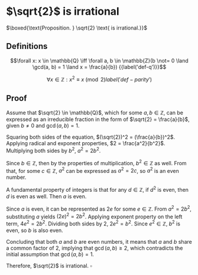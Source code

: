 # $\sqrt{2}$ is irrational

$\boxed{\text{Proposition. } \sqrt{2} \text{ is irrational.}}$

## Definitions

$$\forall x: x \in \mathbb{Q} \iff \forall a, b \in \mathbb{Z}(b \not= 0 \land \gcd(a, b) = 1 \land x = \frac{a}{b}) {{label('def-q')}}$$

$$\forall x \in \mathbb{Z}: x^2 \equiv x \pmod 2 {{label('def-parity')}}$$

## Proof

Assume that $\sqrt{2} \in \mathbb{Q}$, which for some $a, b \in \mathbb{Z}$, can be expressed as an irreducible fraction in the form of $\sqrt{2} = \frac{a}{b}$, given $b \ne 0$ and $\gcd(a, b) = 1$.

Squaring both sides of the equation, $(\sqrt{2})^2 = (\frac{a}{b})^2$. Applying radical and exponent properties, $2 = \frac{a^2}{b^2}$. Multiplying both sides by $b^2$, $a^2 = 2b^2$.

Since $b \in \mathbb{Z}$, then by the properties of multiplication, $b^2 \in \mathbb{Z}$ as well. From that, for some $c \in \mathbb{Z}$, $a^2$ can be expressed as $a^2 = 2c$, so $a^2$ is an even number.

A fundamental property of integers is that for any $d \in \mathbb{Z}$, if $d^2$ is even, then $d$ is even as well. Then $a$ is even.

Since $a$ is even, it can be represented as $2e$ for some $e \in \mathbb{Z}$. From $a^2 = 2b^2$, substituting $a$ yields $(2e)^2 = 2b^2$. Applying exponent property on the left term, $4e^2 = 2b^2$. Dividing both sides by 2, $2e^2 = b^2$. Since $e^2 \in \mathbb{Z}$, $b^2$ is even, so $b$ is also even.

Concluding that both $a$ and $b$ are even numbers, it means that $a$ and $b$ share a common factor of 2, implying that $\gcd(a, b) \ge 2$, which contradicts the initial assumption that $\gcd(a, b) = 1$.

Therefore, $\sqrt{2}$ is irrational. $\square$ 

